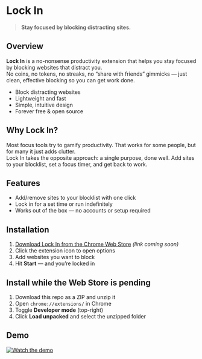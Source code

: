 # Lock In

> **Stay focused by blocking distracting sites.**

## Overview
**Lock In** is a no-nonsense productivity extension that helps you stay focused by blocking websites that distract you.  
No coins, no tokens, no streaks, no “share with friends” gimmicks — just clean, effective blocking so you can get work done.

- Block distracting websites
- Lightweight and fast
- Simple, intuitive design
- Forever free & open source

## Why Lock In?
Most focus tools try to gamify productivity. That works for some people, but for many it just adds clutter.  
Lock In takes the opposite approach: a single purpose, done well. Add sites to your blocklist, set a focus timer, and get back to work.

## Features
- Add/remove sites to your blocklist with one click
- Lock in for a set time or run indefinitely
- Works out of the box — no accounts or setup required

## Installation
1. [Download Lock In from the Chrome Web Store](#) *(link coming soon)*
2. Click the extension icon to open options
3. Add websites you want to block
4. Hit **Start** — and you’re locked in

## Install while the Web Store is pending
1. Download this repo as a ZIP and unzip it  
2. Open `chrome://extensions/` in Chrome  
3. Toggle **Developer mode** (top-right)  
4. Click **Load unpacked** and select the unzipped folder  

## Demo

[![Watch the demo](https://img.youtube.com/vi/pSFS_Z2HBFI/maxresdefault.jpg)](https://youtu.be/pSFS_Z2HBFI)

